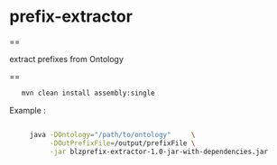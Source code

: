 # prefix-extractor

==

 extract prefixes from Ontology

==

```bash
   mvn clean install assembly:single
```

Example :

```bash

     java -DOntology="/path/to/ontology"     \
          -DOutPrefixFile=/output/prefixFile \
          -jar blzprefix-extractor-1.0-jar-with-dependencies.jar

```

